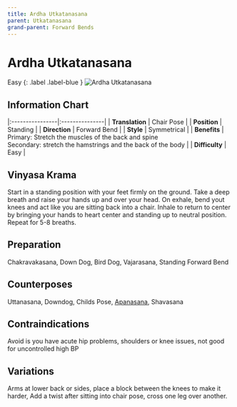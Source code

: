 ```yaml
---
title: Ardha Utkatanasana
parent: Utkatanasana
grand-parent: Forward Bends
---
```


# Ardha Utkatanasana
Easy
{: .label .label-blue }
![Ardha Utkatanasana](/yoga/assets/images/fb/ardha-utkatanasana.png)
## Information Chart

|:----------------|:---------------|
| **Translation** | Chair Pose   |
| **Position**    |  Standing  |
| **Direction**   |  Forward Bend   |
| **Style**    |  Symmetrical   |
| **Benefits** | Primary: Stretch the muscles of the back and spine <br> Secondary: stretch the hamstrings and the back of the body   |
| **Difficulty**  |  Easy                              | 

## Vinyasa Krama 
Start in a standing position with your feet firmly on the ground. Take a deep breath and raise your hands up and over your head. On exhale, bend yout knees and act like you are sitting back into a chair. Inhale to return to center by bringing your hands to heart center and standing up to neutral position. Repeat for 5-8 breaths. 

## Preparation 
Chakravakasana, Down Dog, Bird Dog, Vajarasana, Standing Forward Bend

## Counterposes
Uttanasana, Downdog, Childs Pose, [Apanasana](https://rutumulkar.com/yoga/docs/asanas/forward-bends/apanasana/), Shavasana

## Contraindications
Avoid is you have acute hip problems, shoulders or knee issues, not good for uncontrolled high BP

## Variations
Arms at lower back or sides, place a block between the knees to make it harder, Add a twist after sitting into chair pose, cross one leg over another. 